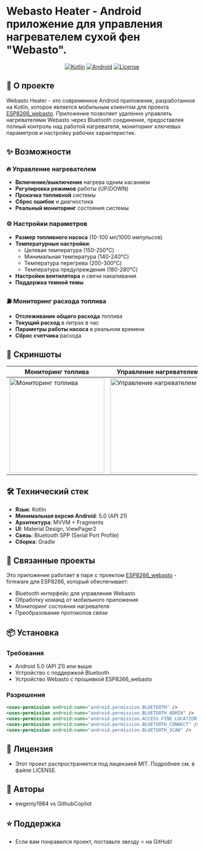 # Webasto Heater - Android приложение для управления нагревателем сухой фен "Webasto".

<div align="center">

  [![Kotlin](https://img.shields.io/badge/Kotlin-1.9.22-blue.svg)](https://kotlinlang.org)
  [![Android](https://img.shields.io/badge/Android-5.0%2B-brightgreen.svg)](https://android.com)
  [![License](https://img.shields.io/badge/License-MIT-yellow.svg)](LICENSE)

</div>

## 📖 О проекте

Webasto Heater - это современное Android приложение, разработанное на Kotlin, которое является мобильным клиентом для проекта [ESP8266_webasto](https://github.com/your-username/ESP8266_webasto). Приложение позволяет удаленно управлять нагревателями Webasto через Bluetooth соединение, предоставляя полный контроль над работой нагревателя, мониторинг ключевых параметров и настройку рабочих характеристик.

## ✨ Возможности

### 🔥 Управление нагревателем
- **Включение/выключение** нагрева одним касанием
- **Регулировка режимов** работы (UP/DOWN)
- **Прокачка топливной** системы
- **Сброс ошибок** и диагностика
- **Реальный мониторинг** состояния системы

### ⚙️ Настройки параметров
- **Размер топливного насоса** (10-100 мл/1000 импульсов)
- **Температурные настройки**:
  - Целевая температура (150-250°C)
  - Минимальная температура (140-240°C)
  - Температура перегрева (200-300°C)
  - Температура предупреждения (180-280°C)
- **Настройки вентилятора** и свечи накаливания
- **Поддержка темной темы**

### ⛽ Мониторинг расхода топлива
- **Отслеживание общего расхода** топлива
- **Текущий расход** в литрах в час
- **Параметры работы насоса** в реальном времени
- **Сброс счетчика** расхода

## 📸 Скриншоты

<div align="center">

| Мониторинг топлива | Управление нагревателем | Настройки параметров |
|-------------------|------------------------|---------------------|
| <img src="https://github.com/user-attachments/assets/d0a5095c-ee3d-457c-a50d-ffc9e181c97f" width="250" alt="Мониторинг топлива"> | <img src="https://github.com/user-attachments/assets/7a6b24cf-4d3b-4f42-a2ad-66f9afd11376" width="250" alt="Управление нагревателем"> | <img src="https://github.com/user-attachments/assets/ed268191-dfd1-4bca-9c81-ddcf5f53af63" width="250" alt="Настройки параметров"> |

</div>

## 🛠 Технический стек

- **Язык**: Kotlin
- **Минимальная версия Android**: 5.0 (API 21)
- **Архитектура**: MVVM + Fragments
- **UI**: Material Design, ViewPager2
- **Связь**: Bluetooth SPP (Serial Port Profile)
- **Сборка**: Gradle

## 🔗 Связанные проекты

Это приложение работает в паре с проектом [ESP8266_webasto](https://github.com/your-username/ESP8266_webasto) - firmware для ESP8266, который обеспечивает:

- Bluetooth интерфейс для управления Webasto
- Обработку команд от мобильного приложения
- Мониторинг состояния нагревателя
- Преобразование протоколов связи

## 📦 Установка

### Требования
- Android 5.0 (API 21) или выше
- Устройство с поддержкой Bluetooth
- Устройство Webasto с прошивкой ESP8266_webasto

### Разрешения
```xml
<uses-permission android:name="android.permission.BLUETOOTH" />
<uses-permission android:name="android.permission.BLUETOOTH_ADMIN" />
<uses-permission android:name="android.permission.ACCESS_FINE_LOCATION" />
<uses-permission android:name="android.permission.BLUETOOTH_CONNECT" />
<uses-permission android:name="android.permission.BLUETOOTH_SCAN" />
```

## 📄 Лицензия
- Этот проект распространяется под лицензией MIT. Подробнее см. в файле LICENSE.

## 👥 Авторы
- ewgeniy1984 vs GithubCopilot

## ⭐ Поддержка
- Если вам понравился проект, поставьте звезду ⭐ на GitHub!
